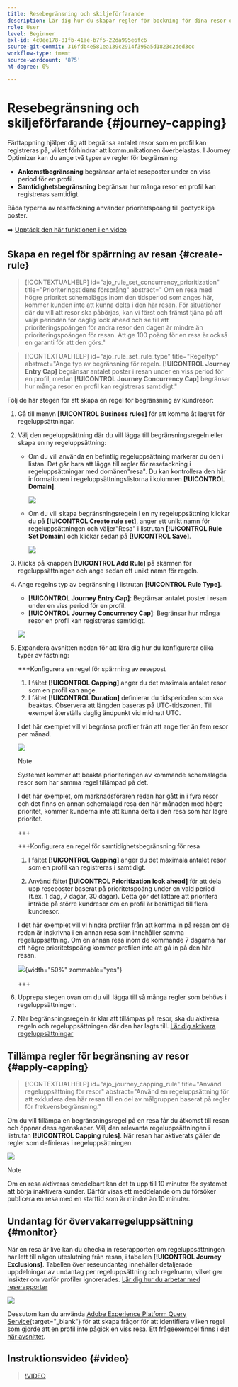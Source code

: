 ```yaml
---
title: Resebegränsning och skiljeförfarande
description: Lär dig hur du skapar regler för bockning för dina resor och hur du godtyckliggör reseregistrering
role: User
level: Beginner
exl-id: 4c0ee178-81fb-41ae-b7f5-22da995e6fc6
source-git-commit: 316fdb4e581ea139c2914f395a5d1823c2ded3cc
workflow-type: tm+mt
source-wordcount: '875'
ht-degree: 0%

---
```


# Resebegränsning och skiljeförfarande {#journey-capping}

Färttappning hjälper dig att begränsa antalet resor som en profil kan registreras på, vilket förhindrar att kommunikationen överbelastas. I Journey Optimizer kan du ange två typer av regler för begränsning:

* **Ankomstbegränsning** begränsar antalet reseposter under en viss period för en profil.
* **Samtidighetsbegränsning** begränsar hur många resor en profil kan registreras samtidigt.

Båda typerna av resefackning använder prioritetspoäng till godtyckliga poster.

➡️ [Upptäck den här funktionen i en video](#video)

## Skapa en regel för spärrning av resan {#create-rule}

>[!CONTEXTUALHELP]
>id="ajo_rule_set_concurrency_prioritization"
>title="Prioriteringstidens försprång"
>abstract=" Om en resa med högre prioritet schemaläggs inom den tidsperiod som anges här, kommer kunden inte att kunna delta i den här resan. För situationer där du vill att resor ska påbörjas, kan vi först och främst tjäna på att välja perioden för daglig look ahead och se till att prioriteringspoängen för andra resor den dagen är mindre än prioriteringspoängen för resan. Att ge 100 poäng för en resa är också en garanti för att den görs."

>[!CONTEXTUALHELP]
>id="ajo_rule_set_rule_type"
>title="Regeltyp"
>abstract="Ange typ av begränsning för regeln. **[!UICONTROL Journey Entry Cap]** begränsar antalet poster i resan under en viss period för en profil, medan **[!UICONTROL Journey Concurrency Cap]** begränsar hur många resor en profil kan registreras samtidigt."

Följ de här stegen för att skapa en regel för begränsning av kundresor:

1. Gå till menyn **[!UICONTROL Business rules]** för att komma åt lagret för regeluppsättningar.

1. Välj den regeluppsättning där du vill lägga till begränsningsregeln eller skapa en ny regeluppsättning:

   * Om du vill använda en befintlig regeluppsättning markerar du den i listan. Det går bara att lägga till regler för resefackning i regeluppsättningar med domänen&quot;resa&quot;. Du kan kontrollera den här informationen i regeluppsättningslistorna i kolumnen **[!UICONTROL Domain]**.

     ![](assets/journey-capping-list.png)

   * Om du vill skapa begränsningsregeln i en ny regeluppsättning klickar du på **[!UICONTROL Create rule set]**, anger ett unikt namn för regeluppsättningen och väljer&quot;Resa&quot; i listrutan **[!UICONTROL Rule Set Domain]** och klickar sedan på **[!UICONTROL Save]**.

     ![](assets/journey-capping-rule-set.png)

1. Klicka på knappen **[!UICONTROL Add Rule]** på skärmen för regeluppsättningen och ange sedan ett unikt namn för regeln.

1. Ange regelns typ av begränsning i listrutan **[!UICONTROL Rule Type]**.

   * **[!UICONTROL Journey Entry Cap]**: Begränsar antalet poster i resan under en viss period för en profil.
   * **[!UICONTROL Journey Concurrency Cap]**: Begränsar hur många resor en profil kan registreras samtidigt.

   ![](assets/journey-capping-concurrency.png)

1. Expandera avsnitten nedan för att lära dig hur du konfigurerar olika typer av fästning:

   +++Konfigurera en regel för spärrning av resepost

   1. I fältet **[!UICONTROL Capping]** anger du det maximala antalet resor som en profil kan ange.
   1. I fältet **[!UICONTROL Duration]** definierar du tidsperioden som ska beaktas. Observera att längden baseras på UTC-tidszonen. Till exempel återställs daglig ändpunkt vid midnatt UTC.

   I det här exemplet vill vi begränsa profiler från att ange fler än fem resor per månad.

   ![](assets/journey-capping-entry-example.png)

   >[!NOTE]
   >
   >Systemet kommer att beakta prioriteringen av kommande schemalagda resor som har samma regel tillämpad på det.
   >
   >I det här exemplet, om marknadsföraren redan har gått in i fyra resor och det finns en annan schemalagd resa den här månaden med högre prioritet, kommer kunderna inte att kunna delta i den resa som har lägre prioritet.

   +++

   +++Konfigurera en regel för samtidighetsbegränsning för resa 

   1. I fältet **[!UICONTROL Capping]** anger du det maximala antalet resor som en profil kan registreras i samtidigt.

   1. Använd fältet **[!UICONTROL Prioritization look ahead]** för att dela upp reseposter baserat på prioritetspoäng under en vald period (t.ex. 1 dag, 7 dagar, 30 dagar). Detta gör det lättare att prioritera inträde på större kundresor om en profil är berättigad till flera kundresor.

   I det här exemplet vill vi hindra profiler från att komma in på resan om de redan är inskrivna i en annan resa som innehåller samma regeluppsättning. Om en annan resa inom de kommande 7 dagarna har ett högre prioritetspoäng kommer profilen inte att gå in på den här resan.

   ![](assets/journey-capping-concurrency-example.png){width="50%" zommable="yes"}

   +++

1. Upprepa stegen ovan om du vill lägga till så många regler som behövs i regeluppsättningen.

1. När begränsningsregeln är klar att tillämpas på resor, ska du aktivera regeln och regeluppsättningen där den har lagts till. [Lär dig aktivera regeluppsättningar](../conflict-prioritization/rule-sets.md#create)

## Tillämpa regler för begränsning av resor {#apply-capping}

>[!CONTEXTUALHELP]
>id="ajo_journey_capping_rule"
>title="Använd regeluppsättning för resor"
>abstract="Använd en regeluppsättning för att exkludera den här resan till en del av målgruppen baserat på regler för frekvensbegränsning."

Om du vill tillämpa en begränsningsregel på en resa får du åtkomst till resan och öppnar dess egenskaper. Välj den relevanta regeluppsättningen i listrutan **[!UICONTROL Capping rules]**. När resan har aktiverats gäller de regler som definieras i regeluppsättningen.

![](assets/journey-capping-apply.png)

>[!NOTE]
>
>Om en resa aktiveras omedelbart kan det ta upp till 10 minuter för systemet att börja inaktivera kunder. Därför visas ett meddelande om du försöker publicera en resa med en starttid som är mindre än 10 minuter.

## Undantag för övervakarregeluppsättning {#monitor}

När en resa är live kan du checka in reserapporten om regeluppsättningen har lett till någon uteslutning från resan, i tabellen **[!UICONTROL Journey Exclusions]**. Tabellen över reseundantag innehåller detaljerade uppdelningar av undantag per regeluppsättning och regelnamn, vilket ger insikter om varför profiler ignorerades. [Lär dig hur du arbetar med reserapporter](../reports/journey-global-report-cja.md)

![](assets/journey-report.png)

Dessutom kan du använda [Adobe Experience Platform Query Service](https://experienceleague.adobe.com/docs/experience-platform/query/api/getting-started.html?lang=sv-SE){target="_blank"} för att skapa frågor för att identifiera vilken regel som gjorde att en profil inte pågick en viss resa. Ett frågeexempel finns i [det här avsnittet](../reports/query-examples.md#common-queries).

## Instruktionsvideo {#video}

>[!VIDEO](https://video.tv.adobe.com/v/3447618?quality=12&captions=swe)
